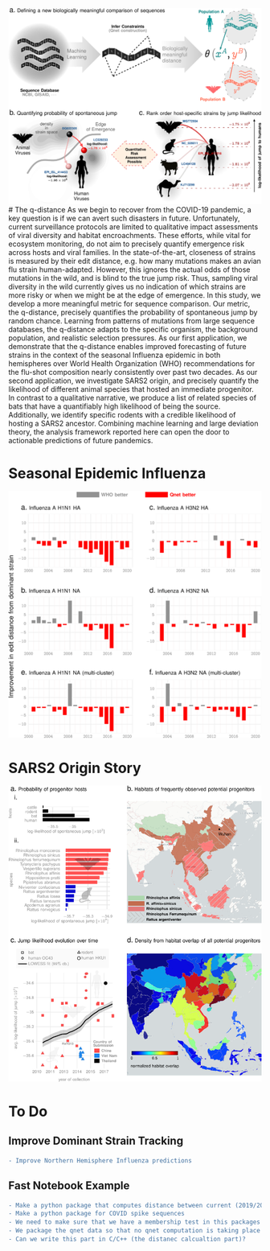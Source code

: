 <img alt='nn comparison' src="../uploads/tape1.png" width="700px">
# The q-distance
  As we begin to recover from the COVID-19 pandemic, a key question is if we can avert such disasters in future. Unfortunately, current surveillance protocols   are limited to qualitative impact assessments of viral diversity and habitat  encroachments. These efforts, while vital for  ecosystem monitoring, do not aim to precisely quantify emergence risk across hosts and viral families. In the state-of-the-art, closeness of strains is measured by their edit distance, e.g. how many mutations makes  an avian flu strain   human-adapted. However, this ignores the actual odds of those   mutations in the wild, and  is blind to the true jump risk. Thus, sampling  viral diversity in the wild currently  gives us no indication of which strains are more risky or when we might be at the edge of emergence. In this study, we develop a more meaningful metric for  sequence comparison. Our  metric, the q-distance,  precisely quantifies the probability of spontaneous jump  by random chance. Learning from  patterns of mutations  from large sequence databases, the q-distance  adapts to the specific organism, the background population, and  realistic selection pressures. As our first application, we demonstrate that the q-distance enables improved forecasting of  future strains in the context of the seasonal Influenza epidemic in both hemispheres over World Health Organization (WHO)   recommendations  for the flu-shot composition nearly consistently over past two decades. As our second application, we  investigate  SARS2 origin, and precisely quantify  the likelihood of different  animal species that hosted  an immediate progenitor. In contrast to a qualitative narrative, we  produce a list of related species of bats that have a quantifiably high likelihood of being the source. Additionally, we  identify specific rodents with a credible likelihood of hosting a SARS2 ancestor. Combining  machine learning and  large deviation theory, the analysis framework reported here can open the door to actionable predictions of future pandemics.
  
# Seasonal Epidemic Influenza
<img alt='nn comparison' src="../uploads/seasonalpred.png" width="700px">

# SARS2 Origin Story
<img alt='nn comparison' src="../uploads/nnres.png" width="700px">

# To Do
## Improve Dominant Strain Tracking
```diff
- Improve Northern Hemisphere Influenza predictions
```
## Fast Notebook Example
```diff
- Make a python package that computes distance between current (2019/20) Influenza HA and NA strains
- Make a python package for COVID spike sequences
- We need to make sure that we have a membership test in this packages
- We package the qnet data so that no qnet computation is taking place
- Can we write this part in C/C++ (the distanec calcualtion part)?
```
